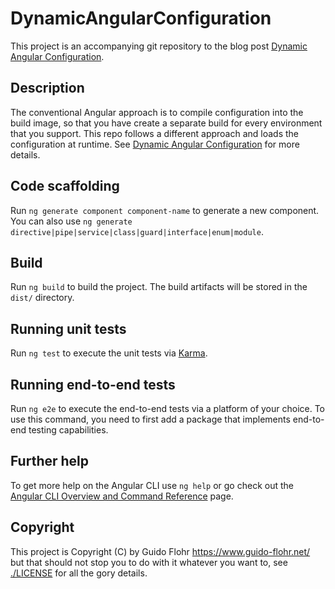 # DynamicAngularConfiguration

This project is an accompanying git repository to the blog post
[Dynamic Angular Configuration](https://www.guido-flohr.net/dynamic-angular-configuration/).

## Description

The conventional Angular approach is to compile configuration into the build
image, so that you have create a separate build for every environment that
you support.  This repo follows a different approach and loads the configuration
at runtime.  See [Dynamic Angular
Configuration](https://www.guido-flohr.net/dynamic-angular-configuration/) for
more details.

## Code scaffolding

Run `ng generate component component-name` to generate a new component. You can also use `ng generate directive|pipe|service|class|guard|interface|enum|module`.

## Build

Run `ng build` to build the project. The build artifacts will be stored in the `dist/` directory.

## Running unit tests

Run `ng test` to execute the unit tests via [Karma](https://karma-runner.github.io).

## Running end-to-end tests

Run `ng e2e` to execute the end-to-end tests via a platform of your choice. To use this command, you need to first add a package that implements end-to-end testing capabilities.

## Further help

To get more help on the Angular CLI use `ng help` or go check out the [Angular CLI Overview and Command Reference](https://angular.io/cli) page.

## Copyright

This project is Copyright (C) by Guido Flohr <https://www.guido-flohr.net/> but
that should not stop you to do with it whatever you want to, see
[./LICENSE](./LICENSE) for all the gory details.
